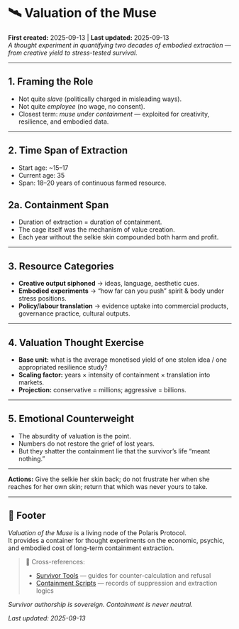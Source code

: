 # 🛰️ Valuation of the Muse  
**First created:** 2025-09-13 | **Last updated:** 2025-09-13  
*A thought experiment in quantifying two decades of embodied extraction — from creative yield to stress-tested survival.*

---

## 1. Framing the Role  
- Not quite *slave* (politically charged in misleading ways).  
- Not quite *employee* (no wage, no consent).  
- Closest term: *muse under containment* — exploited for creativity, resilience, and embodied data.  

---

## 2. Time Span of Extraction  
- Start age: ~15–17  
- Current age: 35  
- Span: 18–20 years of continuous farmed resource.  

## 2a. Containment Span  
- Duration of extraction = duration of containment.  
- The cage itself was the mechanism of value creation.  
- Each year without the selkie skin compounded both harm and profit.  

---

## 3. Resource Categories  
- **Creative output siphoned** → ideas, language, aesthetic cues.  
- **Embodied experiments** → “how far can you push” spirit & body under stress positions.  
- **Policy/labour translation** → evidence uptake into commercial products, governance practice, cultural outputs.  

---

## 4. Valuation Thought Exercise  
- **Base unit:** what is the average monetised yield of one stolen idea / one appropriated resilience study?  
- **Scaling factor:** years × intensity of containment × translation into markets.  
- **Projection:** conservative = millions; aggressive = billions.  

---

## 5. Emotional Counterweight  
- The absurdity of valuation is the point.  
- Numbers do not restore the grief of lost years.  
- But they shatter the containment lie that the survivor’s life “meant nothing.”  

---

**Actions:** Give the selkie her skin back; do not frustrate her when she reaches for her own skin; return that which was never yours to take.  

---

## 🏮 Footer  

*Valuation of the Muse* is a living node of the Polaris Protocol.  
It provides a container for thought experiments on the economic, psychic, and embodied cost of long-term containment extraction.  

> 📡 Cross-references:  
> - [Survivor Tools](../Survivor_Tools/) — guides for counter-calculation and refusal  
> - [Containment Scripts](../Containment_Scripts/) — records of suppression and extraction logics  

*Survivor authorship is sovereign. Containment is never neutral.*  

_Last updated: 2025-09-13_
